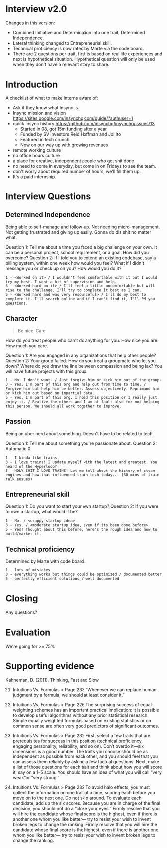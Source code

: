 # Interview v2.0

Changes in this version:

* Combined Initiative and Determination into one trait, Determined Independence.
* Lateral thinking changed to Entrepreneurial skill.
* Technical proficiency is now rated by Marte via the code board.
* There are 2 questions per trait, first is based on real life experiences and next is hypothetical situation. Hypothetical question will only be used when they don't have a relevant story to share.

# Introduction

A checklist of what to make interns aware of:

* Ask if they know what Insync is. 
* Insync mission and vision https://sites.google.com/insynchq.com/guide/?authuser=1
* quick Insync history https://github.com/insynchq/insynchq/issues/13
  * Started in 08, got 15m funding after a year
  * Funded by SV investors Reid Hoffman and Joi Ito
  * Featured in tech crunch
  * Now on our way up with growing revenues
* remote working culture
* no office hours culture
* a place for creative, independent people who get shit done
* no need to come in everyday, but come in on Fridays to see the team.
* don't worry about required number of hours, we'll fill them up.
* It's a paid internship.

# Interview Questions 

## Determined Independence

Being able to self-manage and follow-up. Not needing micro-management. Not getting frustrated and giving up easily. Gonna do dis shit no matter what.

Question 1: Tell me about a time you faced a big challenge on your own. It can be a personal project, school requirement, or a goal. How did you overcome?
Question 2: If I told you to extend an existing codebase, say a billing system, within one week how would you feel? What if I didn't message you or check up on you? How would you do it?

```
1 - <Worked on it> / I wouldn't feel comfortable with it but I would try my best. I want a bit of supervision and help.
3 - <Worked hard on it> / I'll feel a little uncomfortable but will rise to the challenge. I'll try to complete it best as I can.
5 - <Worked hard and was very resourceful> / I'll do my best to complete it. I'll search online and if I can't find it, I'll PM you questions.
```

## Character

> Be nice. Care

How do you treat people who can't do anything for you. How nice you are. How much you care.

Question 1: Are you engaged in any organizations that help other people? 
Question 2: Your group failed. How do you treat a groupmate who let you down? Where do you draw the line between compassion and being lax?
You will have future projects with this group.

```
1 - No. I don't want. / Just forgive him or kick him out of the group.
3 - Yes, I'm part of this org and help out from time to time. / Forgive him but help him be better. Assess objectively. Reprimand him or kick him out based on impartial data.
5 - Yes, I'm part of this org. I hold this position or I really just enjoy it. / Realize the others and I am at fault also for not helping this person. We should all work together to improve.
```

## Passion

Being an uber nerd about something. Doesn't have to be related to tech.

Question 1: Tell me about something you're passionate about.
Question 2: Automatic 0.

```
1 - I kinda like trains.
3 - I love trains! I update myself with the latest and greatest. You heard of the Hyperloop?
5 - HOLY SHIT I LOVE TRAINS! Let me tell about the history of steam engines and how that influenced train tech today... (30 mins of train talk ensues)
```

## Entrepreneurial skill

Question 1: Do you want to start your own startup?
Question 2: If you were to own a startup, what would it be?

```
1 - No. / <crappy startup idea>
3 - Yes. / <moderate startup idea, even if its been done before>
5 - Yes! Thought about this before, here's the rough idea and how to build/market it. 
```

## Technical proficiency

Determined by Marte with code board.

```
1 - lots of mistakes
3 - everything works but things could be optimized / documented better
5 - perfectly efficient solutions / well documented
```

# Closing

Any questions?

# Evaluation

We're going for >= 75%

# Supporting evidence

Kahneman, D. (2011). Thinking, Fast and Slow

21. Intuitions Vs. Formulas > Page 233
“Whenever we can replace human judgment by a formula, we should at least consider it.”

21. Intuitions Vs. Formulas > Page 226
The surprising success of equal-weighting schemes has an important practical implication: it is possible to develop useful algorithms without any prior statistical research. Simple equally weighted formulas based on existing statistics or on common sense are often very good predictors of significant outcomes.

21. Intuitions Vs. Formulas > Page 232
First, select a few traits that are prerequisites for success in this position (technical proficiency, engaging personality, reliability, and so on). Don’t overdo it—six dimensions is a good number. The traits you choose should be as independent as possible from each other, and you should feel that you can assess them reliably by asking a few factual questions. Next, make a list of those questions for each trait and think about how you will score it, say on a 1–5 scale. You should have an idea of what you will call “very weak”or “very strong.”

21. Intuitions Vs. Formulas > Page 232
To avoid halo effects, you must collect the information on one trait at a time, scoring each before you move on to the next one. Do not skip around. To evaluate each candidate, add up the six scores. Because you are in charge of the final decision, you should not do a “close your eyes.” Firmly resolve that you will hire the candidate whose final score is the highest, even if there is another one whom you like better— try to resist your wish to invent broken legs to change the ranking. Firmly resolve that you will hire the candidate whose final score is the highest, even if there is another one whom you like better— try to resist your wish to invent broken legs to change the ranking.
